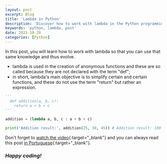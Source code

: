 ```yaml
---
layout: post
excerpt: Blog
title: 'Lambda in Python'
description: 'Discover how to work with lambda in the Python programming language. Get answers to your questions with the theory and examples presented.'
keywords: 'python, lambda, post'
date: 2021-10-28
categories: [Python]
---
```


In this post, you will learn how to work with lambda so that you can use that same knowledge and thus evolve.

- lambda is used in the creation of anonymous functions and these are so called because they are not declared with the term "def";
- in short, lambda's main objective is to simplify certain and certain functions, and these do not use the term "return" but rather an expression.

```python
'''
  def addition(a, b, c):
    return a + b + c
'''

addition = (lambda a, b, c : a + b + c)

print('Addition result:', addition(25, 30, 45)) # Addition result: 100
```

Don't forget to [watch the video](https://youtu.be/0bSYL5vnh6k){:target="\_blank"} and you can always read this post [in Portuguese](https://caffeinealgorithm.com/blog/20211028/lambda-em-python/){:target="\_blank"}.

### _Happy coding!_
